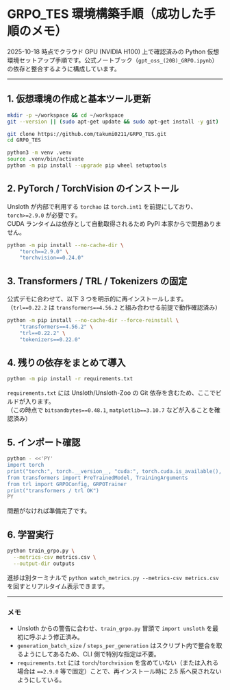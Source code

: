 # GRPO_TES 環境構築手順（成功した手順のメモ）

2025-10-18 時点でクラウド GPU (NVIDIA H100) 上で確認済みの Python 仮想環境セットアップ手順です。公式ノートブック（`gpt_oss_(20B)_GRPO.ipynb`）の依存と整合するように構成しています。

---

## 1. 仮想環境の作成と基本ツール更新

```bash
mkdir -p ~/workspace && cd ~/workspace
git --version || (sudo apt-get update && sudo apt-get install -y git)
```

```bash
git clone https://github.com/takumi0211/GRPO_TES.git
cd GRPO_TES
```

```bash
python3 -m venv .venv
source .venv/bin/activate
python -m pip install --upgrade pip wheel setuptools
```

## 2. PyTorch / TorchVision のインストール

Unsloth が内部で利用する `torchao` は `torch.int1` を前提にしており、`torch>=2.9.0` が必要です。  
CUDA ランタイムは依存として自動取得されるため PyPI 本家からで問題ありません。

```bash
python -m pip install --no-cache-dir \
    "torch==2.9.0" \
    "torchvision==0.24.0"
```

## 3. Transformers / TRL / Tokenizers の固定

公式デモに合わせて、以下 3 つを明示的に再インストールします。  
（`trl==0.22.2` は `transformers==4.56.2` と組み合わせる前提で動作確認済み）

```bash
python -m pip install --no-cache-dir --force-reinstall \
    "transformers==4.56.2" \
    "trl==0.22.2" \
    "tokenizers==0.22.0"
```

## 4. 残りの依存をまとめて導入

```bash
python -m pip install -r requirements.txt
```

`requirements.txt` には Unsloth/Unsloth-Zoo の Git 依存を含むため、ここでビルドが入ります。  
（この時点で `bitsandbytes==0.48.1`, `matplotlib==3.10.7` などが入ることを確認済み）

## 5. インポート確認

```bash
python - <<'PY'
import torch
print("torch:", torch.__version__, "cuda:", torch.cuda.is_available(), "has int1?", hasattr(torch, "int1"))
from transformers import PreTrainedModel, TrainingArguments
from trl import GRPOConfig, GRPOTrainer
print("transformers / trl OK")
PY
```

問題がなければ準備完了です。

## 6. 学習実行

```bash
python train_grpo.py \
  --metrics-csv metrics.csv \
  --output-dir outputs
```

進捗は別ターミナルで `python watch_metrics.py --metrics-csv metrics.csv` を回すとリアルタイム表示できます。

---

### メモ
- Unsloth からの警告に合わせ、`train_grpo.py` 冒頭で `import unsloth` を最初に呼ぶよう修正済み。
- `generation_batch_size` / `steps_per_generation` はスクリプト内で整合を取るようにしてあるため、CLI 側で特別な指定は不要。
- `requirements.txt` には `torch`/`torchvision` を含めていない（または入れる場合は `==2.9.0` 等で固定）ことで、再インストール時に 2.5 系へ戻されないようにしている。
